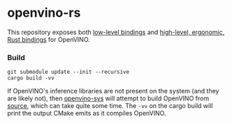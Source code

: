 # openvino-rs

This repository exposes both [low-level bindings][openvino-sys] and [high-level, ergonomic, Rust bindings][openvino] for 
OpenVINO.

[openvino-sys]: crates/openvino-sys
[openvino]: crates/openvino
[upstream]: crates/upstream

### Build

```shell script
git submodule update --init --recursive
cargo build -vv
```

If OpenVINO's inference libraries are not present on the system (and they are likely not), then [openvino-sys] will
attempt to build OpenVINO from [source][upstream], which can take quite some time. The `-vv` on the cargo build will
print the output CMake emits as it compiles OpenVINO.

